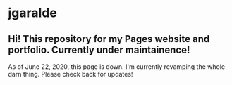 # jgaralde
 ## Hi! This repository for my Pages website and portfolio. Currently under maintainence! 
 As of June 22, 2020, this page is down. I'm currently revamping the whole darn thing. Please check back for updates! 
